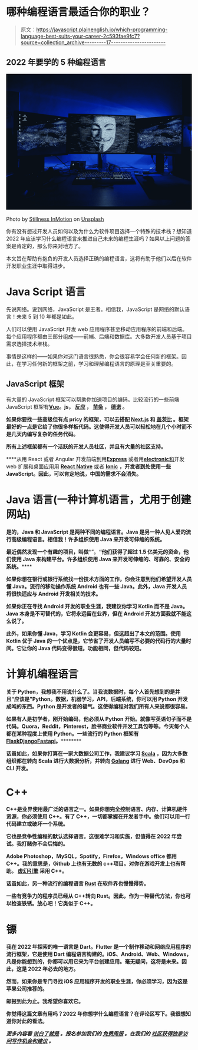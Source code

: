 # 哪种编程语言最适合你的职业？

> 原文：<https://javascript.plainenglish.io/which-programming-language-best-suits-your-career-2c593fae9fc7?source=collection_archive---------17----------------------->

## 2022 年要学的 5 种编程语言

![](img/2bc204d34eaecc317f8e4fd5f7f0c912.png)

Photo by [Stillness InMotion](https://unsplash.com/@stillnes_in_motion?utm_source=unsplash&utm_medium=referral&utm_content=creditCopyText) on [Unsplash](https://unsplash.com/s/photos/programming?utm_source=unsplash&utm_medium=referral&utm_content=creditCopyText)

你有没有想过开发人员如何以及为什么为软件项目选择一个特殊的技术栈？想知道 2022 年应该学习什么编程语言来推进自己未来的编程生涯吗？如果以上问题的答案是肯定的，那么你来对地方了。

本文旨在帮助有抱负的开发人员选择正确的编程语言，这将有助于他们以后在软件开发职业生涯中取得进步。

# Java Script 语言

先说网络。说到网络，JavaScript 是王者。相信我，JavaScript 是网络的默认语言！未来 5 到 10 年都是如此。

人们可以使用 JavaScript 开发 web 应用程序甚至移动应用程序的前端和后端。每个应用程序都由三部分组成——前端、后端和数据库。大多数开发人员基于项目需求选择技术堆栈。

事情是这样的——如果你对这门语言很熟悉，你会很容易学会任何新的框架。因此，在学习任何新的框架之前，学习和理解编程语言的原理是至关重要的。

## JavaScript 框架

有大量的 JavaScript 框架可以帮助你加速项目的编码。比较流行的一些前端 JavaScript 框架有[](https://angular.io)****[**Vue**](https://vuejs.org)**。js，** [**反应**](https://reactjs.org) **，** [**苗条**](https://svelte.dev) **，** [**德诺**](https://deno.land) **。******

****如果你要找一些高级但有点 pricy 的框架，可以去搭配 [**Next.js**](https://nextjs.org) **和** [**盖茨比**](https://www.gatsbyjs.com) **。框架最好的一点是它给了你很多样板代码。这使得开发人员可以轻松地在几个小时而不是几天内编写复杂的任务代码。******

****所有上述框架都有一个活跃的开发人员社区，并且有大量的社区支持。****

****从用 React 或者 Angular 开发前端到用[**Express**](https://expressjs.com) 或者用[**electronic**和](https://www.electronjs.org)开发 web 扩展和桌面应用用 [**React Native**](https://reactnative.dev) 或者 [**Ionic**](https://ionicframework.com) **，**开发者到处使用一些 JavaScript。因此，可以肯定地说，中国的需求不会消失。****

# ****Java 语言(一种计算机语言，尤用于创建网站)****

****是的，Java 和 JavaScript 是两种不同的编程语言。Java 是另一种人见人爱的流行高级编程语言。相信我！许多组织使用 Java 来开发可伸缩的系统。****

****最近偶然发现一个有趣的项目，叫做“[](https://airbyte.com)****”。**“他们获得了超过 1.5 亿美元的资金，他们使用 Java 来构建平台。许多组织使用 Java 来开发可伸缩的、可靠的、安全的系统。******

****如果你想在银行或银行系统找一份技术方面的工作，你会注意到他们希望开发人员懂 Java。流行的移动操作系统 Android 也有一些 Java。此外，Java 开发人员将很快适应与 Android 开发相关的技术。****

****如果你正在寻找 Android 开发的职业生涯，我建议你学习 Kotlin 而不是 Java。Java 本身是不可替代的，它将永远留在业界，但在 Android 开发方面我就不能这么说了。****

****此外，如果你懂 Java，学习 Kotlin 会更容易，但这超出了本文的范围。使用 Kotlin 优于 Java 的一个优点是，它节省了开发人员编写不必要的代码行的大量时间。它让你的 Java 代码变得很短。功能相同，但代码较短。****

# ****计算机编程语言****

****关于 Python，我想我不用说什么了。当我说数据时，每个人首先想到的是并且“应该是”Python。数据，机器学习，API，后端系统，你可以用 Python 开发成吨的东西。Python 是开发者的福气。这使得编程对我们所有人来说都很容易。****

****如果有人是初学者，刚开始编码，他必须从 Python 开始。就像写英语句子而不是代码。Quora，Reddit，Pinterest，脸书商业软件开发工具包等等。今天每个人都在某种程度上使用 Python。一些流行的 Python 框架有**[**Flask**](https://flask.palletsprojects.com/en/2.0.x/)**[**Django**](https://www.djangoproject.com)**[**Fastapi**](https://fastapi.tiangolo.com)**。************

****话虽如此，如果你打算在一家大数据公司工作，我建议学习 [**Scala**](https://www.scala-lang.org) ，因为大多数组织都在转向 Scala 进行大数据分析，并转向 [**Golang**](https://go.dev) 进行 Web、DevOps 和 CLI 开发。****

# ****C++****

****C++是业界使用最广泛的语言之一。如果你想完全控制语言、内存、计算机硬件资源，你必须使用 C++。有了 C++，一切都掌握在开发者手中。他们可以用一行代码建立或破坏一个系统。****

****它也是竞争性编程的默认选择语言。这很难学习和实施，但值得在 2022 年尝试。我打赌你不会后悔的。****

****Adobe Photoshop，MySQL，Spotify，Firefox，Windows office 都用 C++。我的意思是，Github 上也有无数的 c++项目。对你在**游戏开发上也有帮助。** [**虚幻引擎**](https://www.unrealengine.com/en-US/) 采用 C++。****

****话虽如此，另一种流行的编程语言 [**Rust**](https://www.rust-lang.org) 在软件界也慢慢得势。****

****一些有竞争力的程序员已经从 C++转向 Rust。因此，作为一种替代方法，你也可以检查铁锈。放心吧！它类似于 C++。****

# ****镖****

****我在 2022 年探索的唯一语言是 Dart。Flutter 是一个制作移动和网络应用程序的流行框架，它是使用 Dart 编程语言构建的。iOS、Android、Web、Windows，凡是你能想到的，你都可以用它来为平台创建应用。毫无疑问，这将是未来。因此，这是 2022 年必去的地方。****

****然而，如果你是专门寻找 iOS 应用程序开发的职业生涯，你必须学习[](https://developer.apple.com/swift/)**，因为这是苹果公司推荐的。******

******邮报到此为止。我希望你喜欢它。******

******你觉得这篇文章有用吗？2022 年你想学什么编程语言？在评论区写下。我很想知道你对此的看法。******

*******更多内容看* [***说白了就是***](http://plainenglish.io/) *。报名参加我们的* [***免费周报***](http://newsletter.plainenglish.io/) *。在我们的* [***社区获得独家访问写作机会和建议***](https://discord.gg/GtDtUAvyhW) *。*******